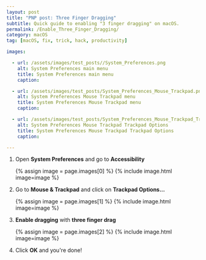 ```yaml
---
layout: post
title: "PNP post: Three Finger Dragging"
subtitle: Quick guide to enabling "3 finger dragging" on macOS.
permalink: /Enable_Three_Finger_Dragging/
category: macOS
tag: [macOS, fix, trick, hack, productivity]

images:

  - url: /assets/images/test_posts//System_Preferences.png
    alt: System Preferences main menu
    title: System Preferences main menu
    caption:

  - url: /assets/images/test_posts/System_Preferences_Mouse_Trackpad.png
    alt: System Preferences Mouse Trackpad menu
    title: System Preferences Mouse Trackpad menu
    caption:

  - url: /assets/images/test_posts/System_Preferences_Mouse_Trackpad_Trackpad_Options.png
    alt: System Preferences Mouse Trackpad Trackpad Options
    title: System Preferences Mouse Trackpad Trackpad Options
    caption:

---
```



1. Open **System Preferences** and go to **Accessibility**

    {% assign image = page.images[0] %}
    {% include image.html image=image %}


2. Go to **Mouse & Trackpad** and click on **Trackpad Options...**

    {% assign image = page.images[1] %}
    {% include image.html image=image %}


3. **Enable dragging** with **three finger drag**

    {% assign image = page.images[2] %}
    {% include image.html image=image %}


4. Click **OK** and you're done!
